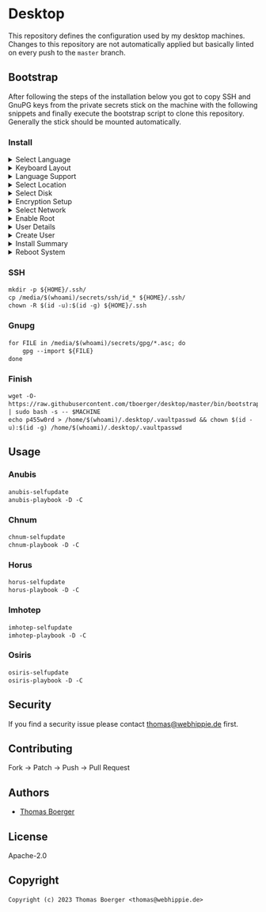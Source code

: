 # Desktop

This repository defines the configuration used by my desktop machines. Changes
to this repository are not automatically applied but basically linted on every
push to the `master` branch.

## Bootstrap

After following the steps of the installation below you got to copy SSH and
GnuPG keys from the private secrets stick on the machine with the following
snippets and finally execute the bootstrap script to clone this repository.
Generally the stick should be mounted automatically.

### Install

<details>
<summary>Select Language</summary>

![](https://raw.githubusercontent.com/tboerger/desktop/master/screenshots/install01.png)
</details>

<details>
<summary>Keyboard Layout</summary>

![](https://raw.githubusercontent.com/tboerger/desktop/master/screenshots/install02.png)
</details>

<details>
<summary>Language Support</summary>

![](https://raw.githubusercontent.com/tboerger/desktop/master/screenshots/install03.png)
</details>

<details>
<summary>Select Location</summary>

![](https://raw.githubusercontent.com/tboerger/desktop/master/screenshots/install04.png)
</details>

<details>
<summary>Select Disk</summary>

![](https://raw.githubusercontent.com/tboerger/desktop/master/screenshots/install05.png)
</details>

<details>
<summary>Encryption Setup</summary>

![](https://raw.githubusercontent.com/tboerger/desktop/master/screenshots/install06.png)
</details>

<details>
<summary>Select Network</summary>

![](https://raw.githubusercontent.com/tboerger/desktop/master/screenshots/install07.png)
</details>

<details>
<summary>Enable Root</summary>

![](https://raw.githubusercontent.com/tboerger/desktop/master/screenshots/install08.png)
</details>

<details>
<summary>User Details</summary>

![](https://raw.githubusercontent.com/tboerger/desktop/master/screenshots/install09.png)
</details>

<details>
<summary>Create User</summary>

![](https://raw.githubusercontent.com/tboerger/desktop/master/screenshots/install10.png)
</details>

<details>
<summary>Install Summary</summary>

![](https://raw.githubusercontent.com/tboerger/desktop/master/screenshots/install11.png)
</details>

<details>
<summary>Reboot System</summary>

![](https://raw.githubusercontent.com/tboerger/desktop/master/screenshots/install12.png)
</details>

### SSH

```console
mkdir -p ${HOME}/.ssh/
cp /media/$(whoami)/secrets/ssh/id_* ${HOME}/.ssh/
chown -R $(id -u):$(id -g) ${HOME}/.ssh
```

### Gnupg

```console
for FILE in /media/$(whoami)/secrets/gpg/*.asc; do
    gpg --import ${FILE}
done
```

### Finish

```console
wget -O- https://raw.githubusercontent.com/tboerger/desktop/master/bin/bootstrap | sudo bash -s -- $MACHINE
echo p455w0rd > /home/$(whoami)/.desktop/.vaultpasswd && chown $(id -u):$(id -g) /home/$(whoami)/.desktop/.vaultpasswd
```

## Usage

### Anubis

```console
anubis-selfupdate
anubis-playbook -D -C
```

### Chnum

```console
chnum-selfupdate
chnum-playbook -D -C
```

### Horus

```console
horus-selfupdate
horus-playbook -D -C
```

### Imhotep

```console
imhotep-selfupdate
imhotep-playbook -D -C
```

### Osiris

```console
osiris-selfupdate
osiris-playbook -D -C
```

## Security

If you find a security issue please contact
[thomas@webhippie.de](mailto:thomas@webhippie.de) first.

## Contributing

Fork -> Patch -> Push -> Pull Request

## Authors

-   [Thomas Boerger](https://github.com/tboerger)

## License

Apache-2.0

## Copyright

```console
Copyright (c) 2023 Thomas Boerger <thomas@webhippie.de>
```
